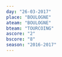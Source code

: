 ```yaml
---
day: "26-03-2017"
place: "BOULOGNE"
ateam: "BOULOGNE"
bteam: "TOURCOING"
ascore: "2"
bscore: "8"
season: "2016-2017"
---
```

